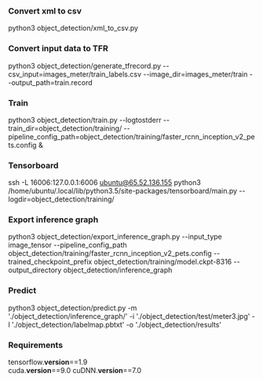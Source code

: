 
### Convert xml to csv
python3 object_detection/xml_to_csv.py
### Convert input data to TFR
python3 object_detection/generate_tfrecord.py --csv_input=images_meter/train_labels.csv --image_dir=images_meter/train --output_path=train.record

### Train
python3 object_detection/train.py --logtostderr --train_dir=object_detection/training/ --pipeline_config_path=object_detection/training/faster_rcnn_inception_v2_pets.config &

### Tensorboard
ssh -L 16006:127.0.0.1:6006 ubuntu@65.52.136.155
python3 /home/ubuntu/.local/lib/python3.5/site-packages/tensorboard/main.py --logdir=object_detection/training/

### Export inference graph
python3 object_detection/export_inference_graph.py --input_type image_tensor --pipeline_config_path object_detection/training/faster_rcnn_inception_v2_pets.config --trained_checkpoint_prefix object_detection/training/model.ckpt-8316 --output_directory object_detection/inference_graph

### Predict
python3 object_detection/predict.py -m './object_detection/inference_graph/' -i './object_detection/test/meter3.jpg' -l './object_detection/labelmap.pbtxt' -o './object_detection/results'

### Requirements
tensorflow.__version__==1.9 <br>
cuda.__version__==9.0
cuDNN.__version__==7.0
